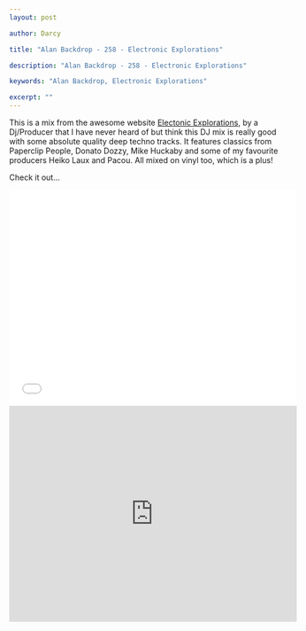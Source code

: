 ```yaml
---
layout: post

author: Darcy

title: "Alan Backdrop - 258 - Electronic Explorations"

description: "Alan Backdrop - 258 - Electronic Explorations"

keywords: "Alan Backdrop, Electronic Explorations"

excerpt: ""
---
```


This is a mix from the awesome website [Electonic Explorations](http://electronicexplorations.org/), by a Dj/Producer that I have never heard of but think this DJ mix is really good with some absolute quality deep techno tracks. It features classics from Paperclip People, Donato Dozzy, Mike Huckaby and some of my favourite producers Heiko Laux and Pacou. All mixed on vinyl too, which is a plus!

Check it out...

<div id="mixcloud_mix">
<iframe width="520" height="390" src="//www.mixcloud.com/widget/iframe/?feed=http%3A%2F%2Fwww.mixcloud.com%2FRob_Booth%2Falan-backdrop-258-electronic-explorations%2F&embed_uuid=c150bcd1-9be9-4cd3-bed3-3dfd6e8e071e&stylecolor=&embed_type=widget_standard" frameborder="0"></iframe>
</div>

<div id="youtube_mix">
<iframe width="520" height="390" src="http://www.youtube.com/embed/as3-uBJ1er4" frameborder="0" allowfullscreen></iframe>
</div>